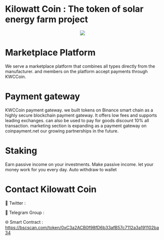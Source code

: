 # Kilowatt Coin : The token of solar energy farm project

<div align="center"><img src="https://kwcoin.co/wp-content/uploads/2023/10/NEWLOGO300X300.fw_.png" /><br />
</div>
<div align="center">
  <h1>
</div>


# Marketplace Platform

We serve a marketplace platform that combines all types directly from the manufacturer. and members on the platform accept payments through KWCCoin.

# Payment gateway
KWCCoin payment gateway. we built tokens on Binance smart chain as a highly secure blockchain payment gateway. It offers low fees and supports leading exchanges. can also be used to pay for goods discount 10% all transaction. marketing section is expanding as a payment gateway on coinpayment.net our growing partnerships in the future.

# Staking
Earn passive income on your investments. Make passive income. let your money work for you every day. Auto withdraw to wallet

# Contact Kilowatt Coin

💎 Twitter : 

🚀 Telegram Group : 

🌐 Smart Contract : https://bscscan.com/token/0xC3a2ACB0f98fD6b33afB57c7112a3a191102ba34
